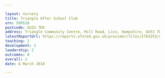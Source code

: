 ```yaml
---

layout: nursery
title: Triangle After School Club
urn: 509518
postcode: GU33 7DX
address: Triangle Community Centre, Mill Road, Liss, Hampshire, GU33 7DX
latestReportUrl: https://reports.ofsted.gov.uk/provider/files/2763253/urn/509518.pdf
teaching: 2
development: 2
leadership: 2
outcomes: 0
overall: 2
date: 6 March 2018

---
```

